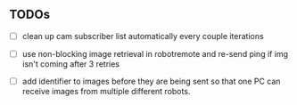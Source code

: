 ## TODOs

- [ ] clean up cam subscriber list automatically every couple iterations
- [ ] use non-blocking image retrieval in robotremote and re-send ping if img isn't coming after 3 retries
- [ ] add identifier to images before they are being sent so that one PC can receive images from multiple different robots.




